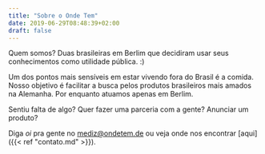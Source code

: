 ```yaml
---
title: "Sobre o Onde Tem"
date: 2019-06-29T08:48:39+02:00
draft: false
---
```


Quem somos? Duas brasileiras em Berlim que decidiram usar seus conhecimentos
como utilidade pública. :)

Um dos pontos mais sensíveis em estar vivendo fora do Brasil é a comida.
Nosso objetivo é facilitar a busca pelos produtos brasileiros mais amados na Alemanha.
Por enquanto atuamos apenas em Berlim.

Sentiu falta de algo? Quer fazer uma parceria com a gente? Anunciar um produto?

Diga _oi_ pra gente no [mediz@ondetem.de](mailto:mediz@ondetem.de)
ou veja onde nos encontrar [aqui]({{< ref "contato.md" >}}).
